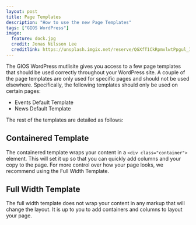 ```yaml
---
layout: post
title: Page Templates
description: "How to use the new Page Templates"
tags: ["GIOS WordPress"]
image:
  feature: dock.jpg
  credit: Jonas Nilsson Lee
  creditlink: https://unsplash.imgix.net/reserve/QGXfT1CkRpmvlwtPpgul_IMG_0558.jpg?q=75&fm=jpg&s=25c25f99c3faba09b92aacf40a9e9de5
---
```


The GIOS WordPress mutlisite gives you access to a few page templates that should be used correctly throughout your WordPress site.  A couple of the page templates are only used for specific pages and should not be used elsewhere.  Specifically, the following templates should only be used on certain pages:

* Events Default Template
* News Default Template

The rest of the templates are detailed as follows:

<!--break-->

## Containered Template

The containered template wraps your content in a `<div class="container">` element.  This will set it up so that you can quickly add columns and your copy to the page.  For more control over how your page looks, we recommend using the Full Width Template.

<!--break-->

## Full Width Template

The full width template does not wrap your content in any markup that will change the layout.  It is up to you to add containers and columns to layout your page.